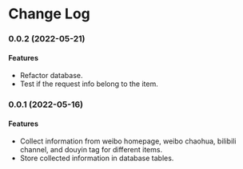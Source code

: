 # Change Log

### 0.0.2 (2022-05-21)

#### Features

- Refactor database.
- Test if the request info belong to the item.

### 0.0.1 (2022-05-16)

#### Features

- Collect information from weibo homepage, weibo chaohua, bilibili channel, and douyin tag for different items.
- Store collected information in database tables.
